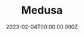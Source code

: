 ---
title: Medusa
website: https://medusajs.com/
date: 2023-02-04T00:00:00.000Z
description:  Medusa is an open-source headless commerce engine that enables developers to create amazing digital commerce experiences.
tool: ["Commerce"]
draft: false
---